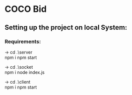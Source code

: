 # COCO Bid

## Setting up the project on local System:

### Requirements:

-> cd .\server\
 npm i
npm start

-> cd .\socket\
npm i
node index.js

-> cd .\client\
npm i
npm start
